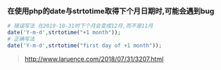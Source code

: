 ### 在使用php的date与strtotime取得下个月日期时,可能会遇到bug

```php
# 错误写法 在2019-10-31时下个月会变成12月,而不是11月
date('Y-m-d',strtotime("+1 month"));
# 正确写法
date('Y-m-d',strtotime("first day of +1 month"));
```

> http://www.laruence.com/2018/07/31/3207.html
